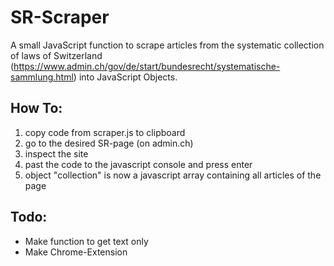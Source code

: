# SR-Scraper
A small JavaScript function to scrape articles from the systematic collection of laws of Switzerland (https://www.admin.ch/gov/de/start/bundesrecht/systematische-sammlung.html) into JavaScript Objects.

## How To:
1. copy code from scraper.js to clipboard
2. go to the desired SR-page (on admin.ch)
3. inspect the site
4. past the code to the javascript console and press enter
5. object "collection" is now a javascript array containing all articles of the page

## Todo:
- Make function to get text only
- Make Chrome-Extension
